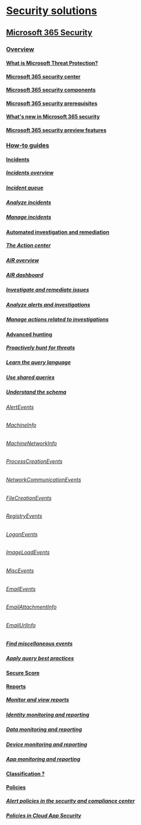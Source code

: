 # [Security solutions](index.md)

## [Microsoft 365 Security]()

### [Overview]()
#### [What is Microsoft Threat Protection?](microsoft-threat-protection.md)
#### [Microsoft 365 security center](overview-security-center.md)
#### [Microsoft 365 security components](mtp-components.md)
#### [Microsoft 365 security prerequisites](mtp-prerequisites.md)
#### [What's new in Microsoft 365 security](mtp-whats-new.md)
#### [Microsoft 365 security preview features](mtp-preview.md)

### [How-to guides]()
#### [Incidents]()
##### [Incidents overview](incidents-overview.md)
##### [Incident queue](incident-queue.md)
##### [Analyze incidents](analyze-incidents.md)
##### [Manage incidents](manage-incidents.md)

#### [Automated investigation and remediation]()
##### [The Action center](mtp-action-center.md)
##### [AIR overview](autoir-overview.md)
##### [AIR dashboard](autoir-dashboard-overview.md)
##### [Investigate and remediate issues](mtp-autoir.md)
##### [Analyze alerts and investigations](analyze-autoir.md)
##### [Manage actions related to investigations](autoir-actions.md)

#### [Advanced hunting]()
##### [Proactively hunt for threats](advanced-hunting.md)
##### [Learn the query language](advanced-hunting-language-overview.md)
##### [Use shared queries](advanced-hunting-shared-queries.md)
##### [Understand the schema](advanced-hunting-schema-tables.md)
###### [AlertEvents](advanced-hunting-alertevents-table.md)
###### [MachineInfo](advanced-hunting-machineinfo-table.md)
###### [MachineNetworkInfo](advanced-hunting-machinenetworkinfo-table.md)
###### [ProcessCreationEvents](advanced-hunting-processcreationevents-table.md)
###### [NetworkCommunicationEvents](advanced-hunting-networkcommunicationevents-table.md)
###### [FileCreationEvents](advanced-hunting-filecreationevents-table.md)
###### [RegistryEvents](advanced-hunting-registryevents-table.md)
###### [LogonEvents](advanced-hunting-logonevents-table.md)
###### [ImageLoadEvents](advanced-hunting-imageloadevents-table.md)
###### [MiscEvents](advanced-hunting-miscevents-table.md)
###### [EmailEvents](advanced-hunting-emailevents-table.md)
###### [EmailAttachmentInfo](advanced-hunting-emailattachmentinfo-table.md)
###### [EmailUrlInfo](advanced-hunting-emailurlinfo-table.md)
##### [Find miscellaneous events](advanced-hunting-misc-events.md)
##### [Apply query best practices](advanced-hunting-best-practices.md)

#### [Secure Score](microsoft-secure-score.md)

#### [Reports]()
##### [Monitor and view reports](monitoring-and-reporting.md)
##### [Identity monitoring and reporting](monitor-and-report-identities.md)
##### [Data monitoring and reporting](monitor-data.md)
##### [Device monitoring and reporting](monitor-devices.md)
##### [App monitoring and reporting](monitor-apps.md)

#### [Classification ?](https://docs.microsoft.com/office365/securitycompliance/labels)

#### [Policies]()
##### [Alert policies in the security and compliance center](https://docs.microsoft.com/office365/securitycompliance/alert-policies)
##### [Policies in Cloud App Security](https://docs.microsoft.com/cloud-app-security/control)


























